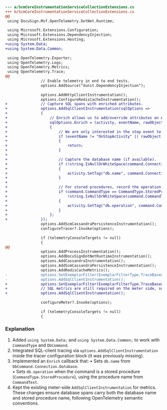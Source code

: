 ```diff
--- a/ScmCoreInstrumentationServiceCollectionExtensions.cs
+++ b/ScmCoreInstrumentationServiceCollectionExtensions.cs
@@
 using DocuSign.Msf.OpenTelemetry.DotNet.Runtime;
 
 using Microsoft.Extensions.Configuration;
 using Microsoft.Extensions.DependencyInjection;
 using Microsoft.Extensions.Hosting;
+using System.Data;
+using System.Data.Common;
 
 using OpenTelemetry.Exporter;
 using OpenTelemetry.Logs;
 using OpenTelemetry.Metrics;
 using OpenTelemetry.Trace;
@@
 				// Enable telemetry in end to end tests.
 				options.AddSource("Xunit.DependencyInjection");
 
 				options.AddHttpClientInstrumentation();
 				options.ConfigureRedisCacheInstrumentation();
+				// Capture SQL spans with enriched attributes.
+				options.AddSqlClientInstrumentation(sqlOptions =>
+				{
+					// Enrich allows us to add/override attributes on Activity.
+					sqlOptions.Enrich = (activity, eventName, rawObject) =>
+					{
+						// We are only interested in the stop event to avoid setting the same tag multiple times.
+						if (eventName != "OnStopActivity" || rawObject is not DbCommand command)
+						{
+							return;
+						}
+
+						// Capture the database name (if available).
+						if (!string.IsNullOrWhiteSpace(command.Connection?.Database))
+						{
+							activity.SetTag("db.name", command.Connection!.Database);
+						}
+
+						// For stored procedures, record the operation name.
+						if (command.CommandType == CommandType.StoredProcedure &&
+						    !string.IsNullOrWhiteSpace(command.CommandText))
+						{
+							activity.SetTag("db.operation", command.CommandText);
+						}
+					};
+				});
 				options.AddScmCassandraPersistenceInstrumentation();
 				configureTracer?.Invoke(options);
 
 				if (telemetryConsoleTargets != null)
 				{
@@
 				options.AddProcessInstrumentation();
 				options.AddDocuSignDotNetRuntimeInstrumentation();
 				options.AddCassandraInstrumentation();
 				options.AddScmCassandraPersistenceInstrumentation();
 				options.AddRedisCacheMetrics();
-				options.SetExemplarFilter(ExemplarFilterType.TraceBased);
-				options.AddSqlClientInstrumentation();
+				options.SetExemplarFilter(ExemplarFilterType.TraceBased);
+				// SQL metrics are still required on the meter side, so keep the call here.
+				options.AddSqlClientInstrumentation();
 
 				configureMeter?.Invoke(options);
 
 				if (telemetryConsoleTargets != null)
 				{
```

### Explanation
1. Added `using System.Data;` and `using System.Data.Common;` to work with `CommandType` and `DbCommand`.
2. Integrated SQL-client tracing via `options.AddSqlClientInstrumentation` inside the tracer configuration block (it was previously missing).
3. Implemented an `Enrich` callback that:
   • Sets `db.name` from `DbCommand.Connection.Database`.  
   • Sets `db.operation` when the command is a stored procedure (`CommandType.StoredProcedure`), using the procedure name from `CommandText`.
4. Kept the existing meter-side `AddSqlClientInstrumentation` for metrics.
These changes ensure database spans carry both the database name and stored procedure name, following OpenTelemetry semantic conventions.
